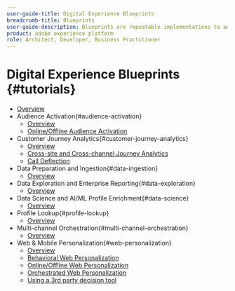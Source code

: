 ```yaml
---
user-guide-title: Digital Experience Blueprints
breadcrumb-title: Blueprints
user-guide-description: Blueprints are repeatable implementations to address established business problems and contain architecture diagrams, technical considerations, and relevant documentation links.
product: adobe experience platform
role: Architect, Developer, Business Practitioner
---
```

# Digital Experience Blueprints {#tutorials}

+ [Overview](/help/blueprints/overview.md)
+ Audience Activation{#audience-activation}
  + [Overview](/help/blueprints/audience-activation/overview.md)
  + [Online/Offline Audience Activation](/help/blueprints/audience-activation/online-offline.md)
+ Customer Journey Analytics{#customer-journey-analytics}
  + [Overview](/help/blueprints/customer-journey-analytics/overview.md)
  + [Cross-site and Cross-channel Journey Analytics](/help/blueprints/customer-journey-analytics/cross-site.md)
  + [Call Deflection](/help/blueprints/customer-journey-analytics/call-deflect.md)
+ Data Preparation and Ingestion{#data-ingestion}
  + [Overview](/help/blueprints/data-ingestion/overview.md)
+ Data Exploration and Enterprise Reporting{#data-exploration}
  + [Overview](/help/blueprints/data-exploration/overview.md)
+ Data Science and AI/ML Profile Enrichment{#data-science}
  + [Overview](/help/blueprints/data-science/overview.md)
+ Profile Lookup{#profile-lookup}
  + [Overview](/help/blueprints/profile-lookup/overview.md)
+ Multi-channel Orchestration{#multi-channel-orchestration}
  + [Overview](/help/blueprints/multi-channel-orchestration/overview.md)
+ Web & Mobile Personalization{#web-personalization}
  + [Overview](/help/blueprints/web-personalization/overview.md)
  + [Behavioral Web Personalization](/help/blueprints/web-personalization/behavioral.md)
  + [Online/Offline Web Personalization](/help/blueprints/web-personalization/online-offline.md)
  + [Orchestrated Web Personalization](/help/blueprints/web-personalization/orchestrated.md)
  + [Using a 3rd party decision tool](/help/blueprints/web-personalization/third-party-decision-tool.md)

  
